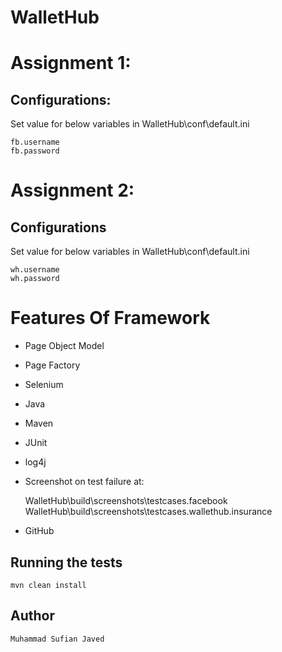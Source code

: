 # WalletHub

# Assignment 1:

## Configurations:

Set value for below variables in WalletHub\conf\default.ini
```
fb.username
fb.password
```

# Assignment 2:

## Configurations

Set value for below variables in WalletHub\conf\default.ini
```
wh.username
wh.password
```

# Features Of Framework

* Page Object Model
* Page Factory
* Selenium
* Java
* Maven
* JUnit
* log4j
* Screenshot on test failure at:

	WalletHub\build\screenshots\testcases.facebook
	WalletHub\build\screenshots\testcases.wallethub.insurance
* GitHub

## Running the tests
    mvn clean install 
    
    
## Author
    Muhammad Sufian Javed
